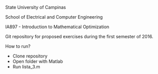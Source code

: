 State University of Campinas

School of Electrical and Computer Engineering

IA897 - Introduction to Mathematical Optimization

Git repository for proposed exercises during the first semester of 2016.

How to run?

- Clone repository
- Open folder with Matlab
- Run lista_3.m
